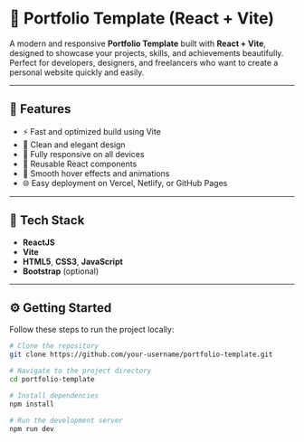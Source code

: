 # 🌟 Portfolio Template (React + Vite)

A modern and responsive **Portfolio Template** built with **React + Vite**, designed to showcase your projects, skills, and achievements beautifully.  
Perfect for developers, designers, and freelancers who want to create a personal website quickly and easily.

---

## 🚀 Features
- ⚡ Fast and optimized build using Vite
- 🎨 Clean and elegant design
- 📱 Fully responsive on all devices
- 🔁 Reusable React components
- 💫 Smooth hover effects and animations
- 🌐 Easy deployment on Vercel, Netlify, or GitHub Pages

---

## 🧩 Tech Stack
- **ReactJS**
- **Vite**
- **HTML5**, **CSS3**, **JavaScript**
- **Bootstrap** (optional)

---

## ⚙️ Getting Started

Follow these steps to run the project locally:

```bash
# Clone the repository
git clone https://github.com/your-username/portfolio-template.git

# Navigate to the project directory
cd portfolio-template

# Install dependencies
npm install

# Run the development server
npm run dev
